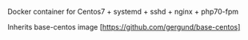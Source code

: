 Docker container for Centos7 + systemd + sshd + nginx + php70-fpm

Inherits base-centos image [https://github.com/gergund/base-centos]

